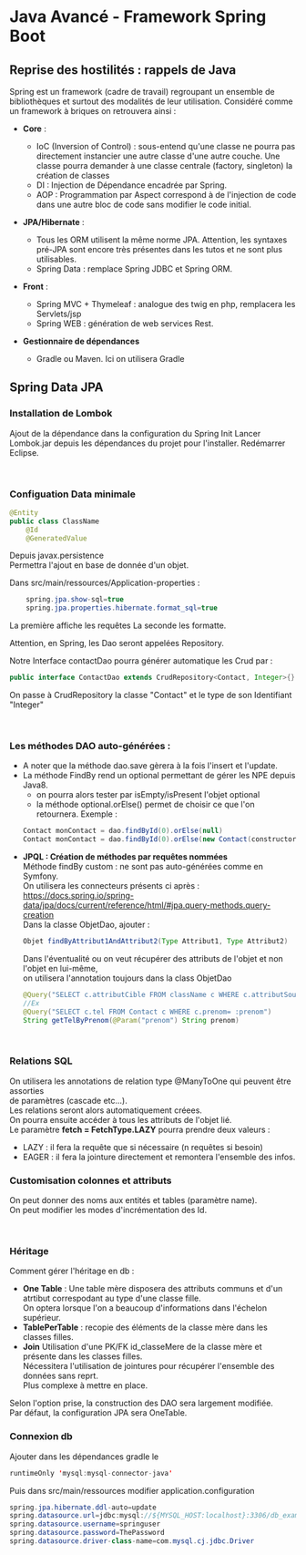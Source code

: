 # Java Avancé - Framework Spring Boot

## Reprise des hostilités : rappels de Java

Spring est un framework (cadre de travail) regroupant un ensemble de
bibliothèques et surtout des modalités de leur utilisation. Considéré
comme un framework à briques on retrouvera ainsi :

- **Core** :

  - IoC (Inversion of Control) : sous-entend qu'une classe ne pourra
    pas directement instancier une autre classe d'une autre couche. Une classe
    pourra demander à une classe centrale (factory, singleton) la création de classes
  - DI : Injection de Dépendance encadrée par Spring.
  - AOP : Programmation par Aspect correspond à de l'injection de code dans une autre bloc de code sans modifier le code initial.

- **JPA/Hibernate** :

  - Tous les ORM utilisent la même norme JPA. Attention, les syntaxes pré-JPA sont encore très présentes dans les tutos et ne sont plus utilisables.
  - Spring Data : remplace Spring JDBC et Spring ORM.

- **Front** :

  - Spring MVC + Thymeleaf : analogue des twig en php, remplacera les Servlets/jsp
  - Spring WEB : génération de web services Rest.

- **Gestionnaire de dépendances**
  - Gradle ou Maven. Ici on utilisera Gradle

## Spring Data JPA

### Installation de Lombok

Ajout de la dépendance dans la configuration du Spring Init
Lancer Lombok.jar depuis les dépendances du projet pour l'installer.
Redémarrer Eclipse.

<br>

### Configuation Data minimale

```java
@Entity
public class ClassName
    @Id
    @GeneratedValue
```

Depuis javax.persistence  
Permettra l'ajout en base de donnée d'un objet.

Dans src/main/ressources/Application-properties :

```java
    spring.jpa.show-sql=true
    spring.jpa.properties.hibernate.format_sql=true
```

La première affiche les requêtes
La seconde les formatte.

Attention, en Spring, les Dao seront appelées Repository.

Notre Interface contactDao pourra générer automatique les Crud par :

```java
public interface ContactDao extends CrudRepository<Contact, Integer>{}
```

On passe à CrudRepository la classe "Contact" et le type de son Identifiant "Integer"

<br>

### Les **méthodes DAO** auto-générées :

- A noter que la méthode dao.save gèrera à la fois l'insert et l'update.
- La méthode FindBy rend un optional permettant de gérer les NPE depuis Java8.
  - on pourra alors tester par isEmpty/isPresent l'objet optional
  - la méthode optional.orElse() permet de choisir ce que l'on retournera.
    Exemple :
  ```java
  Contact monContact = dao.findById(0).orElse(null)
  Contact monContact = dao.findById(0).orElse(new Contact(constructor))
  ```
- **JPQL : Création de méthodes par requêtes nommées**  
   Méthode findBy custom : ne sont pas auto-générées comme en Symfony.  
   On utilisera les connecteurs présents ci après :  
   https://docs.spring.io/spring-data/jpa/docs/current/reference/html/#jpa.query-methods.query-creation  
   Dans la classe ObjetDao, ajouter :
  ```java
  Objet findByAttribut1AndAttribut2(Type Attribut1, Type Attribut2)
  ```
  Dans l'éventualité ou on veut récupérer des attributs de l'objet et non l'objet en lui-même,  
   on utilisera l'annotation toujours dans la class ObjetDao
  ```java
  @Query("SELECT c.attributCible FROM className c WHERE c.attributSource= :attributSource")
  //Ex
  @Query("SELECT c.tel FROM Contact c WHERE c.prenom= :prenom")
  String getTelByPrenom(@Param("prenom") String prenom)
  ```

<br>

### Relations SQL

On utilisera les annotations de relation type @ManyToOne qui peuvent être assorties  
de paramètres (cascade etc...).  
Les relations seront alors automatiquement créees.  
On pourra ensuite accéder à tous les attributs de l'objet lié.  
Le paramètre **fetch = FetchType.LAZY** pourra prendre deux valeurs :

- LAZY : il fera la requête que si nécessaire (n requêtes si besoin)
- EAGER : il fera la jointure directement et remontera l'ensemble des infos.

### Customisation colonnes et attributs

On peut donner des noms aux entités et tables (paramètre name).  
On peut modifier les modes d'incrémentation des Id.

<br>

### Héritage
Comment gérer l'héritage en db :  
- **One Table** : Une table mère disposera des attributs communs et d'un atrtibut correspodant au type d'une classe fille.  
On optera lorsque l'on a beaucoup d'informations dans l'échelon supérieur.
- **TablePerTable** : recopie des éléments de la classe mère dans les classes filles.
- **Join** Utilisation d'une PK/FK id_classeMere de la classe mère et présente dans les classes filles.  
Nécessitera l'utilisation de jointures pour récupérer l'ensemble des données sans reprt.  
Plus complexe à mettre en place.

Selon l'option prise, la construction des DAO sera largement modifiée.  
Par défaut, la configuration JPA sera OneTable.

### Connexion db
Ajouter dans les dépendances gradle le 
``` java
runtimeOnly 'mysql:mysql-connector-java'
```
Puis dans src/main/ressources modifier application.configuration
``` java
spring.jpa.hibernate.ddl-auto=update
spring.datasource.url=jdbc:mysql://${MYSQL_HOST:localhost}:3306/db_example
spring.datasource.username=springuser
spring.datasource.password=ThePassword
spring.datasource.driver-class-name=com.mysql.cj.jdbc.Driver
```